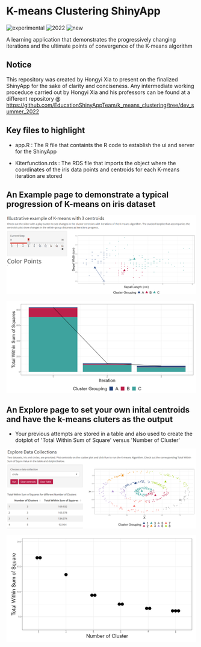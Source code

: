 # K-means Clustering ShinyApp

![experimental](https://img.shields.io/badge/lifecycle-experimental-orange)
![2022](https://img.shields.io/badge/year-2022-lightgrey)
![new](https://img.shields.io/badge/lifecycle-newapp-brightgreen)

A learning application that demonstrates the progressively changing iterations and the ultimate points of convergence of the K-means algorithm

## Notice
This repository was created by Hongyi Xia to present on the finalized ShinyApp for the sake of clarity and conciseness. Any intermediate working proceduce carried out by Hongyi Xia and his professors can be found at a different repository @ https://github.com/EducationShinyAppTeam/k_means_clustering/tree/dev_summer_2022

## Key files to highlight
- app.R : The R file that containts the R code to establish the ui and server for the ShinyApp 

- Kiterfunction.rds : The RDS file that imports the object where the coordinates of the iris data points and centroids for each K-means iteration are stored

## An Example page to demonstrate a typical progression of K-means on iris dataset

![App Screenshot](../docs/example1.png)

![App Screenshot](../docs/example2.png)

## An Explore page to set your own inital centroids and have the k-means cluters as the output
- Your previous attempts are stored in a table and also used to create the dotplot of 'Total Within Sum of Square' versus 'Number of Cluster'
 
![App Screenshot](../docs/explore1.png)

![App Screenshot](../docs/explore2.png)
